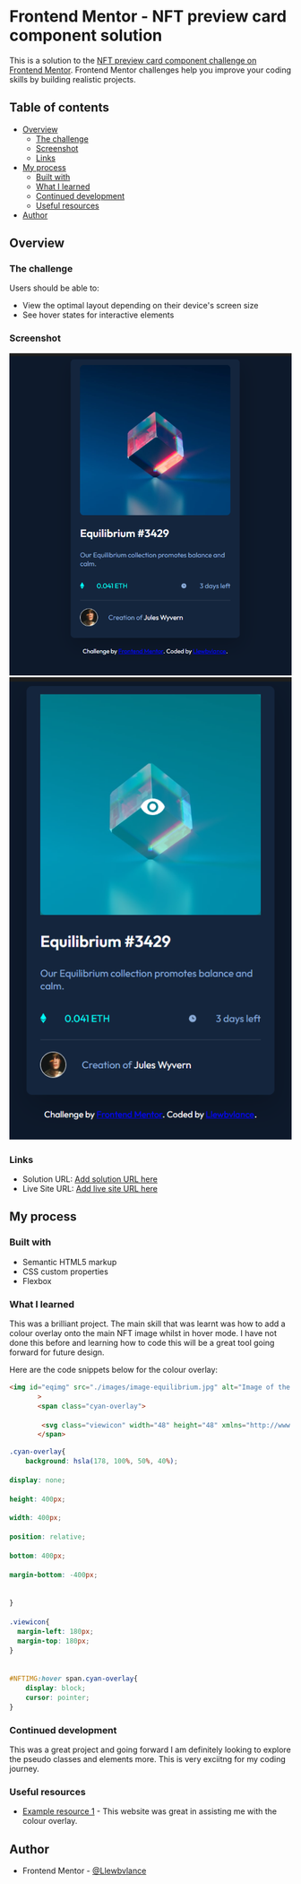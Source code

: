# Frontend Mentor - NFT preview card component solution

This is a solution to the [NFT preview card component challenge on Frontend Mentor](https://www.frontendmentor.io/challenges/nft-preview-card-component-SbdUL_w0U). Frontend Mentor challenges help you improve your coding skills by building realistic projects. 

## Table of contents

- [Overview](#overview)
  - [The challenge](#the-challenge)
  - [Screenshot](#screenshot)
  - [Links](#links)
- [My process](#my-process)
  - [Built with](#built-with)
  - [What I learned](#what-i-learned)
  - [Continued development](#continued-development)
  - [Useful resources](#useful-resources)
- [Author](#author)


## Overview

### The challenge

Users should be able to:

- View the optimal layout depending on their device's screen size
- See hover states for interactive elements

### Screenshot

![](./images/Screenshot%202023-09-27%20175122.png)
![](./images/Screenshot%202023-09-27%20175205.png)


### Links

- Solution URL: [Add solution URL here](https://github.com/Llewbvlance/NFT-Card)
- Live Site URL: [Add live site URL here](https://llewbvlance.github.io/NFT-Card)



## My process

### Built with

- Semantic HTML5 markup
- CSS custom properties
- Flexbox


### What I learned

This was a brilliant project. The main skill that was learnt was how to add a colour overlay onto the main NFT image whilst in hover mode. I have not done this before and learning how to code this will be a great tool going forward for future design. 

Here are the code snippets below for the colour overlay:

```html
<img id="eqimg" src="./images/image-equilibrium.jpg" alt="Image of the NFT art"
       >
       <span class="cyan-overlay">

        <svg class="viewicon" width="48" height="48" xmlns="http://www.w3.org/2000/svg"><g fill="none" fill-rule="evenodd"><path d="M0 0h48v48H0z"/><path d="M24 9C14 9 5.46 15.22 2 24c3.46 8.78 12 15 22 15 10.01 0 18.54-6.22 22-15-3.46-8.78-11.99-15-22-15Zm0 25c-5.52 0-10-4.48-10-10s4.48-10 10-10 10 4.48 10 10-4.48 10-10 10Zm0-16c-3.31 0-6 2.69-6 6s2.69 6 6 6 6-2.69 6-6-2.69-6-6-6Z" fill="#FFF" fill-rule="nonzero"/></g></svg>
       </span>
```
```css
.cyan-overlay{
    background: hsla(178, 100%, 50%, 40%);

display: none;

height: 400px;

width: 400px;

position: relative;

bottom: 400px;

margin-bottom: -400px;


}

.viewicon{
  margin-left: 180px;
  margin-top: 180px;
}


#NFTIMG:hover span.cyan-overlay{
    display: block;
    cursor: pointer;
}

```

### Continued development

This was a great project and going forward I am definitely looking to explore the pseudo classes and elements more. This is very exciitng for my coding journey. 



### Useful resources

- [Example resource 1](https://wisdmlabs.com/blog/show-color-overlay-image-hover-using-css/#:~:text=The%20CSS%20to%20Apply%20an%20Overlay&text=To%20place%20it%20on%20the,span%20will%20not%20be%20displayed.) - This website was great in assisting me with the colour overlay. 


## Author

- Frontend Mentor - [@Llewbvlance](https://www.frontendmentor.io/profile/llewbvlance)
